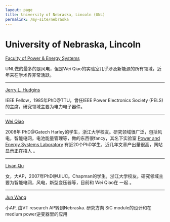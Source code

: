 ```yaml
---
layout: page
title: University of Nebraska, Lincoln (UNL)
permalink: /my-site/nebraska
---
```

# University of Nebraska, Lincoln 

[Faculty of Power & Energy Systems](https://engineering.unl.edu/ece/ece-power-energy-systems-faculty/)

UNL做的最多的是风电，但是Wei Qiao的实验室几乎涉及新能源的所有领域，近年来在学术界非常活跃。

---

[Jerry L. Hudgins](https://engineering.unl.edu/ece/faculty/jerry-l-hudgins/)

IEEE Fellow，1985年PhD@TTU，曾任IEEE Power Electronics Society (PELS)的主席，研究领域主要为电力电子器件。

---

[Wei Qiao](https://engineering.unl.edu/ece/faculty/wei-qiao/)

2008年 PhD@Gatech Harley的学生，浙江大学校友。研究领域很广泛，包括风电，智能电网，电池能量管理等，做的东西很fancy，其名下实验室
[Power and Energy Systems Laboratory](https://pesl.unl.edu/) 有近20个PhD学生，近几年文章产出量很高，网站显示正在招人 。

---

[Livan Qu](https://engineering.unl.edu/ece/faculty/liyan-qu/)

女，大AP，2007年PhD@UIUC。Chapman的学生，浙江大学校友。研究领域主要为智能电网，风电，新型变压器等，目前和 Wei Qiao在 一起 。

---

[Jun Wang](https://cpes.vt.edu/people/faculty/1227)

小AP, 由VT research AP转到Nebraska. 研究方向 SiC module的设计和在medium power逆变器里的应用 

